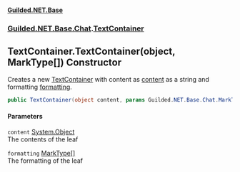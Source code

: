 
#### [Guilded.NET.Base](Guilded_NET_Base 'Guilded_NET_Base')
### [Guilded.NET.Base.Chat](Guilded_NET_Base#Guilded_NET_Base_Chat 'Guilded.NET.Base.Chat').[TextContainer](TextContainer 'Guilded.NET.Base.Chat.TextContainer')
## TextContainer.TextContainer(object, MarkType[]) Constructor
Creates a new [TextContainer](TextContainer 'Guilded.NET.Base.Chat.TextContainer') with content as [content](TextContainer_TextContainer(object_MarkType__)#Guilded_NET_Base_Chat_TextContainer_TextContainer(object_Guilded_NET_Base_Chat_MarkType__)_content 'Guilded.NET.Base.Chat.TextContainer.TextContainer(object, Guilded.NET.Base.Chat.MarkType[]).content') as a string and formatting [formatting](TextContainer_TextContainer(object_MarkType__)#Guilded_NET_Base_Chat_TextContainer_TextContainer(object_Guilded_NET_Base_Chat_MarkType__)_formatting 'Guilded.NET.Base.Chat.TextContainer.TextContainer(object, Guilded.NET.Base.Chat.MarkType[]).formatting').  
```csharp
public TextContainer(object content, params Guilded.NET.Base.Chat.MarkType[] formatting);
```

#### Parameters
<a name='Guilded_NET_Base_Chat_TextContainer_TextContainer(object_Guilded_NET_Base_Chat_MarkType__)_content'></a>
`content` [System.Object](https://docs.microsoft.com/en-us/dotnet/api/System.Object 'System.Object')  
The contents of the leaf
  
<a name='Guilded_NET_Base_Chat_TextContainer_TextContainer(object_Guilded_NET_Base_Chat_MarkType__)_formatting'></a>
`formatting` [MarkType](MarkType 'Guilded.NET.Base.Chat.MarkType')[[]](https://docs.microsoft.com/en-us/dotnet/api/System.Array 'System.Array')  
The formatting of the leaf
  
